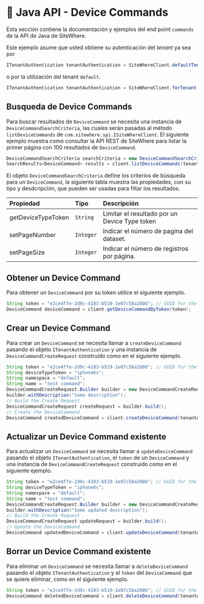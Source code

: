 # :book: Java API - Device Commands

<Seo/>

Esta sección contiene la documentación y ejemplos del end point `commands` de la API de Java de SiteWhere.

Este ejemplo asume que usted obtiene su autenticación del *tenant* ya sea por

```java
ITenantAuthentication tenantAuthentication = SiteWhereClient.defaultTenant();
```

o por la utilización del tenant `default`.

```java
ITenantAuthentication tenantAuthentication = SiteWhereClient.forTenant("token", "auth");
```

## Busqueda de Device Commands

Para buscar resultados de `DeviceCommand` se necesita una instancia de `DeviceCommandSearchCriteria`,
las cuales serán pasadas al método `listDeviceCommands` de `com.sitewhere.spi.ISiteWhereClient`. El siguiente ejemplo muestra
como consultar la API REST de SiteWhere para listar la primer página con 100 resultados de `DeviceCommand`.

```java
DeviceCommandSearchCriteria searchCriteria = new DeviceCommandSearchCriteria(1, 100);
SearchResults<DeviceCommand> results = client.listDeviceCommands(tenantAuthentication, searchCriteria);
```

El objeto `DeviceCommandSearchCriteria` define los criterios de búsqueda para un `DeviceCommand`, la siguiente tabla
muestra las propiedades, con su tipo y desdcripción, que pueden ser usadas para filtar los resultados.

| Propiedad              | Tipo        | Descripción                                                    |
|:-----------------------|:------------|:---------------------------------------------------------------|
| getDeviceTypeToken     | `String`    | Limitar el resultado por un Device Type token                  |
| setPageNumber          | `Integer`   | Indicar el número de pagina del dataset.                       |
| setPageSize            | `Integer`   | Indicar el número de registros por página.                     |

## Obtener un Device Command

Para obtener un `DeviceCommand` por su token utilice el siguiente ejemplo.

```java
String token = "e2ce4ffe-2d9c-4103-b519-1e07c58a2886"; // GUID for the Area
DeviceCommand deviceCommand = client.getDeviceCommandByToken(token);
```

## Crear un Device Command

Para crear un `DeviceCommand` se necesita llamar a `createDeviceCommand` pasando el objeto `ITenantAuthentication` y una
instancia de `DeviceCommandCreateRequest` construido como en el siguiente ejemplo.

```java
String token = "e2ce4ffe-2d9c-4103-b519-1e07c58a2886"; // GUID for the DeviceCommand
String deviceTypeToken = "iphone6s";
String namespace = "default";
String name = "test command";
DeviceCommandCreateRequest.Builder builder = new DeviceCommandCreateRequest.Builder(deviceTypeToken, token, namespace, name);
builder.withDescription("Some description");
// Build the Create Request
DeviceCommandCreateRequest createRequest = builder.build();
// Create the DeviceCommand
DeviceCommand createdDeviceCommand = client.createDeviceCommand(tenantAuthentication, createRequest);
```

## Actualizar un Device Command existente

Para actualizar un `DeviceCommand` se necesita llamar a `updateDeviceCommand` pasando el objeto `ITenantAuthentication`,
el `token` de un `DeviceCommand` y una instancia de `DeviceCommandCreateRequest` construido como en el siguiente ejemplo.

```java
String token = "e2ce4ffe-2d9c-4103-b519-1e07c58a2886"; // GUID for the DeviceCommand
String deviceTypeToken = "iphone6s";
String namespace = "default";
String name = "test command";
DeviceCommandCreateRequest.Builder builder = new DeviceCommandCreateRequest.Builder(deviceTypeToken, token, namespace, name);
builder.withDescription("Some updated description");
// Build the Create Request
DeviceCommandCreateRequest updateRequest = builder.build();
// Update the DeviceCommand
DeviceCommand updatedDeviceCommand = client.updateDeviceCommand(tenantAuthentication, token, updateRequest);
```

## Borrar un Device Command existente

Para eliminar un `DeviceCommand` se necesita llamar a `deleteDeviceCommand` pasando el objeto `ITenantAuthentication` y el
`token` del `DeviceCommand` que se quiere eliminar, como en el siguiente ejemplo.

```java
String token = "e2ce4ffe-2d9c-4103-b519-1e07c58a2886"; // GUID for the DeviceCommand
DeviceCommand deletedDeviceCommand = client.deleteDeviceCommand(tenantAuthentication, token);
```
